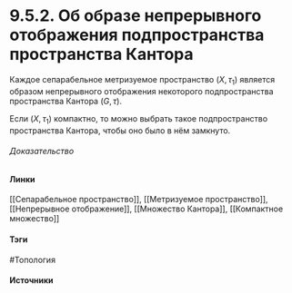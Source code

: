 # 9.5.2. Об образе непрерывного отображения подпространства пространства Кантора
Каждое сепарабельное метризуемое пространство $(X,\tau_{1})$ является образом непрерывного отображения некоторого подпространства пространства Кантора $(G,\tau)$.

Если $(X,\tau_{1})$ компактно, то можно выбрать такое подпространство пространства Кантора, чтобы оно было в нём замкнуто.

###### Доказательство
#### Линки
 [[Сепарабельное пространство]],
 [[Метризуемое пространство]],
 [[Непрерывное отображение]],
 [[Множество Кантора]],
 [[Компактное множество]]
#### Тэги
 #Топология 
#### Источники
